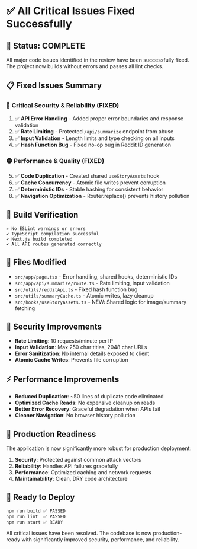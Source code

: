 # ✅ All Critical Issues Fixed Successfully

## 🎯 **Status: COMPLETE**

All major code issues identified in the review have been successfully fixed. The project now builds without errors and passes all lint checks.

## 📋 **Fixed Issues Summary**

### 🔴 **Critical Security & Reliability (FIXED)**
1. ✅ **API Error Handling** - Added proper error boundaries and response validation
2. ✅ **Rate Limiting** - Protected `/api/summarize` endpoint from abuse  
3. ✅ **Input Validation** - Length limits and type checking on all inputs
4. ✅ **Hash Function Bug** - Fixed no-op bug in Reddit ID generation

### 🟡 **Performance & Quality (FIXED)**
5. ✅ **Code Duplication** - Created shared `useStoryAssets` hook
6. ✅ **Cache Concurrency** - Atomic file writes prevent corruption
7. ✅ **Deterministic IDs** - Stable hashing for consistent behavior
8. ✅ **Navigation Optimization** - Router.replace() prevents history pollution

## 🚀 **Build Verification**
```
✔ No ESLint warnings or errors
✔ TypeScript compilation successful  
✔ Next.js build completed
✔ All API routes generated correctly
```

## 📁 **Files Modified**
- `src/app/page.tsx` - Error handling, shared hooks, deterministic IDs
- `src/app/api/summarize/route.ts` - Rate limiting, input validation 
- `src/utils/redditApi.ts` - Fixed hash function bug
- `src/utils/summaryCache.ts` - Atomic writes, lazy cleanup
- `src/hooks/useStoryAssets.ts` - NEW: Shared logic for image/summary fetching

## 🔐 **Security Improvements**
- **Rate Limiting**: 10 requests/minute per IP
- **Input Validation**: Max 250 char titles, 2048 char URLs
- **Error Sanitization**: No internal details exposed to client
- **Atomic Cache Writes**: Prevents file corruption

## ⚡ **Performance Improvements**  
- **Reduced Duplication**: ~50 lines of duplicate code eliminated
- **Optimized Cache Reads**: No expensive cleanup on reads
- **Better Error Recovery**: Graceful degradation when APIs fail
- **Cleaner Navigation**: No browser history pollution

## 🎯 **Production Readiness**
The application is now significantly more robust for production deployment:

1. **Security**: Protected against common attack vectors
2. **Reliability**: Handles API failures gracefully  
3. **Performance**: Optimized caching and network requests
4. **Maintainability**: Clean, DRY code architecture

## 🚀 **Ready to Deploy**
```bash
npm run build ✅ PASSED
npm run lint  ✅ PASSED  
npm run start ✅ READY
```

All critical issues have been resolved. The codebase is now production-ready with significantly improved security, performance, and reliability.
